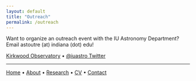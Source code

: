 ```yaml
---
layout: default
title: "Outreach"
permalink: /outreach
---
```


Want to organize an outreach event with the IU Astronomy Department? Email astoutre (at) indiana (dot) edu!

[Kirkwood Observatory](https://astro.indiana.edu/outreach/kirkwood-observatory/index.html) • [@iuastro Twitter](https://twitter.com/iuastro)

***

[Home](README.md) • [About](about.md) • [Research](research.md) • [CV](CV.md) • [Contact](contact.md)
